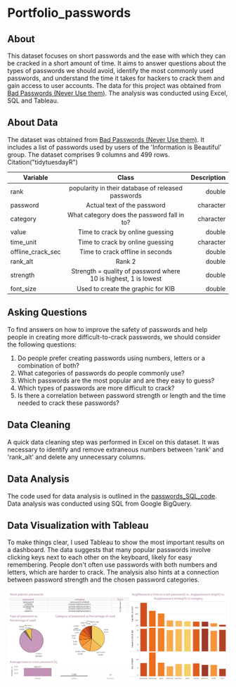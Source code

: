 # Portfolio_passwords

## About
This dataset focuses on short passwords and the ease with which they can be cracked in a short amount of time. It aims to answer questions about the types of passwords we should avoid, identify the most commonly used passwords, and understand the time it takes for hackers to crack them and gain access to user accounts. The data for this project was obtained from [Bad Passwords (Never Use them)](https://www.kaggle.com/datasets/sujaykapadnis/bad-passwords-never-use-them). The analysis was conducted using Excel, SQL and Tableau.

## About Data
The dataset was obtained from [Bad Passwords (Never Use them)](https://www.kaggle.com/datasets/sujaykapadnis/bad-passwords-never-use-them). It includes a list of passwords used by users of the 'Information is Beautiful' group. The dataset comprises 9 columns and 499 rows. Citation("tidytuesdayR")

| Variable       | Class          | Description  |
| ------------- |:-------------:| -----:|
| rank      | popularity in their database of released passwords | double |
| password      | Actual text of the password      |   character |
| category | What category does the password fall in to?      |    character |
| value      | Time to crack by online guessing    |   double |
| time_unit      | Time to crack by online guessing | character |
| offline_crack_sec | Time to crack offline in seconds      |    double |
| rank_alt     | Rank 2 | double |
| strength     | Strength = quality of password where 10 is highest, 1 is lowest      |   double |
| font_size | Used to create the graphic for KIB      |    double |

## Asking Questions
To find answers on how to improve the safety of passwords and help people in creating more difficult-to-crack passwords, we should consider the following questions:

1. Do people prefer creating passwords using numbers, letters or a combination of both?
2. What categories of passwords do people commonly use?
3. Which passwords are the most popular and are they easy to guess?
4. Which types of passwords are more difficult to crack?
5. Is there a correlation between password strength or length and the time needed to crack these passwords?

## Data Cleaning
A quick data cleaning step was performed in Excel on this dataset. It was necessary to identify and remove extraneous numbers between 'rank' and 'rank_alt' and delete any unnecessary columns.

## Data Analysis
The code used for data analysis is outlined in the [passwords_SQL_code](https://github.com/RieForGitHub/Portfolio_passwords/blob/main/passwords_SQL_code.txt). Data analysis was conducted using SQL from Google BigQuery.

## Data Visualization with Tableau
To make things clear, I used Tableau to show the most important results on a dashboard. 
The data suggests that many popular passwords involve clicking keys next to each other on the keyboard, likely for easy remembering. People don't often use passwords with both numbers and letters, which are harder to crack. The analysis also hints at a connection between password strength and the chosen password categories.

![Dashboard 1](https://github.com/RieForGitHub/Portfolio_passwords/blob/main/Dashboard%201.png)

